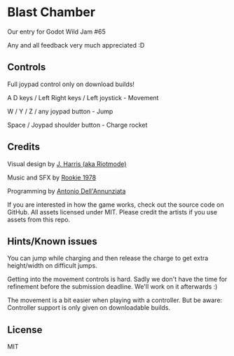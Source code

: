 # Blast Chamber

Our entry for Godot Wild Jam #65

Any and all feedback very much appreciated :D

## Controls
Full joypad control only on download builds!

A D keys / Left Right keys / Left joystick - Movement

W / Y / Z / any joypad button - Jump

Space / Joypad shoulder button - Charge rocket

## Credits
Visual design by [J. Harris (aka Riotmode)](https://artstation.com/riotmode)

Music and SFX by [Rookie 1978](https://www.youtube.com/@BrokenSword1978/)

Programming by [Antonio Dell'Annunziata](https://github.com/AntonioDell)

If you are interested in how the game works, check out the source code on GitHub.
All assets licensed under MIT. Please credit the artists if you use assets from this repo.


## Hints/Known issues
You can jump while charging and then release the charge to get extra height/width on difficult jumps.

Getting into the movement controls is hard. Sadly we don't have the time for refinement before the submission deadline. We'll work on it afterwards :)

The movement is a bit easier when playing with a controller. But be aware: Controller support is only given on downloadable builds.

## License
MIT
